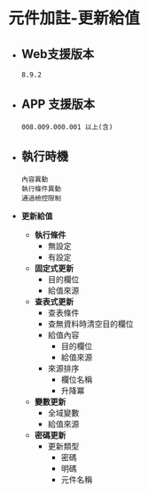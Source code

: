 # 元件加註-更新給值

* ## Web支援版本
  
      8.9.2

* ## APP 支援版本

      008.009.000.001 以上(含)

* ## 執行時機

      內容異動
      執行條件異動
      通過檢控限制

* __更新給值__
  * __執行條件__
    * 無設定
    * 有設定
  * __固定式更新__
    * 目的欄位
    * 給值來源
  * __查表式更新__
    * 查表條件
    * 查無資料時清空目的欄位
    * 給值內容
      * 目的欄位
      * 給值來源
    * 來源排序
      * 欄位名稱
      * 升降冪
  * __變數更新__
    * 全域變數
    * 給值來源
  * __密碼更新__
    * 更新類型
      * 密碼
      * 明碼
      * 元件名稱
